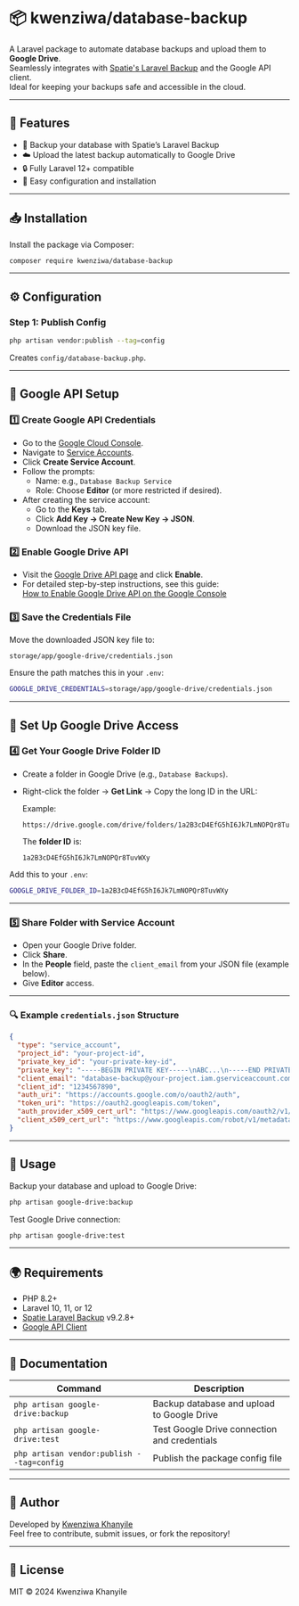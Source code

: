 # 📦 kwenziwa/database-backup

A Laravel package to automate database backups and upload them to **Google Drive**.  
Seamlessly integrates with [Spatie's Laravel Backup](https://github.com/spatie/laravel-backup) and the Google API client.  
Ideal for keeping your backups safe and accessible in the cloud.

---

## 🚀 Features

- 🎯 Backup your database with Spatie’s Laravel Backup
- ☁️ Upload the latest backup automatically to Google Drive
- 🔒 Fully Laravel 12+ compatible
- 🔧 Easy configuration and installation

---

## 📥 Installation

Install the package via Composer:

```bash
composer require kwenziwa/database-backup
```

---

## ⚙️ Configuration

### Step 1: Publish Config

```bash
php artisan vendor:publish --tag=config
```

Creates `config/database-backup.php`.

---

## 🔑 Google API Setup

### 1️⃣ Create Google API Credentials

- Go to the [Google Cloud Console](https://console.cloud.google.com/).
- Navigate to [Service Accounts](https://console.cloud.google.com/iam-admin/serviceaccounts).
- Click **Create Service Account**.
- Follow the prompts:
  - Name: e.g., `Database Backup Service`
  - Role: Choose **Editor** (or more restricted if desired).
- After creating the service account:
  - Go to the **Keys** tab.
  - Click **Add Key → Create New Key → JSON**.
  - Download the JSON key file.

### 2️⃣ Enable Google Drive API

- Visit the [Google Drive API page](https://console.cloud.google.com/apis/library/drive.googleapis.com) and click **Enable**.
- For detailed step-by-step instructions, see this guide:  
  [How to Enable Google Drive API on the Google Console](https://www.cybrosys.com/blog/how-to-enable-google-drive-api-on-the-google-console)

### 3️⃣ Save the Credentials File

Move the downloaded JSON key file to:

```
storage/app/google-drive/credentials.json
```

Ensure the path matches this in your `.env`:

```bash
GOOGLE_DRIVE_CREDENTIALS=storage/app/google-drive/credentials.json
```

---

## 📁 Set Up Google Drive Access

### 4️⃣ Get Your Google Drive Folder ID

- Create a folder in Google Drive (e.g., `Database Backups`).
- Right-click the folder → **Get Link** → Copy the long ID in the URL:
  
  Example:  
  ```
  https://drive.google.com/drive/folders/1a2B3cD4EfG5hI6Jk7LmNOPQr8TuvWXy
  ```
  The **folder ID** is:
  ```
  1a2B3cD4EfG5hI6Jk7LmNOPQr8TuvWXy
  ```

Add this to your `.env`:

```bash
GOOGLE_DRIVE_FOLDER_ID=1a2B3cD4EfG5hI6Jk7LmNOPQr8TuvWXy
```

---

### 5️⃣ Share Folder with Service Account

- Open your Google Drive folder.
- Click **Share**.
- In the **People** field, paste the `client_email` from your JSON file (example below).
- Give **Editor** access.

---

### 🔍 Example `credentials.json` Structure

```json
{
  "type": "service_account",
  "project_id": "your-project-id",
  "private_key_id": "your-private-key-id",
  "private_key": "-----BEGIN PRIVATE KEY-----\nABC...\n-----END PRIVATE KEY-----\n",
  "client_email": "database-backup@your-project.iam.gserviceaccount.com",
  "client_id": "1234567890",
  "auth_uri": "https://accounts.google.com/o/oauth2/auth",
  "token_uri": "https://oauth2.googleapis.com/token",
  "auth_provider_x509_cert_url": "https://www.googleapis.com/oauth2/v1/certs",
  "client_x509_cert_url": "https://www.googleapis.com/robot/v1/metadata/x509/database-backup%40your-project.iam.gserviceaccount.com"
}
```

---

## 🚀 Usage

Backup your database and upload to Google Drive:

```bash
php artisan google-drive:backup
```

Test Google Drive connection:

```bash
php artisan google-drive:test
```

---

## 🌍 Requirements

- PHP 8.2+
- Laravel 10, 11, or 12
- [Spatie Laravel Backup](https://github.com/spatie/laravel-backup) v9.2.8+
- [Google API Client](https://github.com/googleapis/google-api-php-client)

---

## 📖 Documentation

| Command                               | Description                                     |
| ------------------------------------ | ----------------------------------------------- |
| `php artisan google-drive:backup`    | Backup database and upload to Google Drive      |
| `php artisan google-drive:test`      | Test Google Drive connection and credentials    |
| `php artisan vendor:publish --tag=config` | Publish the package config file                 |

---

## 🙌 Author

Developed by [Kwenziwa Khanyile](https://github.com/kwenziwa)  
Feel free to contribute, submit issues, or fork the repository!

---

## 📄 License

MIT © 2024 Kwenziwa Khanyile
